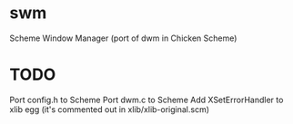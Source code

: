 swm
===

Scheme Window Manager (port of dwm in Chicken Scheme)

TODO
====

Port config.h to Scheme
Port dwm.c to Scheme
Add XSetErrorHandler to xlib egg (it's commented out in xlib/xlib-original.scm)

